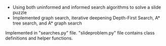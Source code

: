 - Using both uninformed and informed search algorithms to solve a slide puzzle
- Implemented graph search, iterative deepening Depth-First Search, A* tree search, and A* graph search

Implemented in "searches.py" file. "slideproblem.py" file contains class definitions and helper functions.

